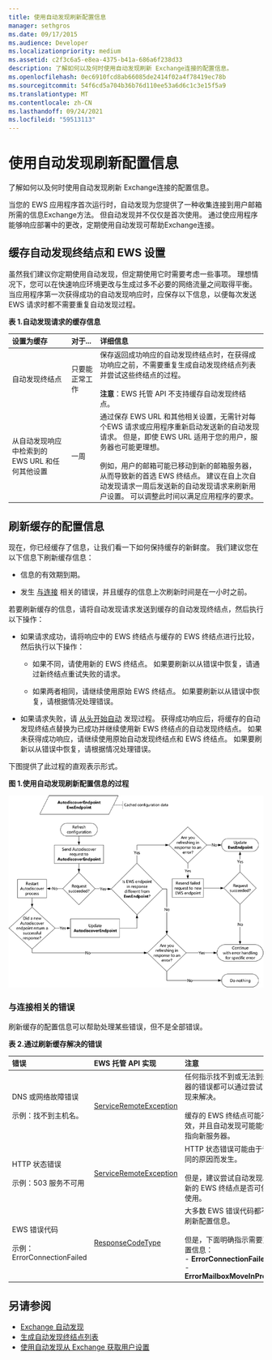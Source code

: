 ```yaml
---
title: 使用自动发现刷新配置信息
manager: sethgros
ms.date: 09/17/2015
ms.audience: Developer
ms.localizationpriority: medium
ms.assetid: c2f3c6a5-e8ea-4375-b41a-686a6f238d33
description: 了解如何以及何时使用自动发现刷新 Exchange连接的配置信息。
ms.openlocfilehash: 0ec6910fcd8ab66085de2414f02a4f78419ec78b
ms.sourcegitcommit: 54f6cd5a704b36b76d110ee53a6d6c1c3e15f5a9
ms.translationtype: MT
ms.contentlocale: zh-CN
ms.lasthandoff: 09/24/2021
ms.locfileid: "59513113"
---
```

# <a name="refresh-configuration-information-by-using-autodiscover"></a>使用自动发现刷新配置信息

了解如何以及何时使用自动发现刷新 Exchange连接的配置信息。
  
当您的 EWS 应用程序首次运行时，自动发现为您提供了一种收集连接到用户邮箱所需的信息Exchange方法。 但自动发现并不仅仅是首次使用。 通过使应用程序能够响应部署中的更改，定期使用自动发现可帮助Exchange连接。
  
## <a name="cache-autodiscover-endpoint-and-ews-settings"></a>缓存自动发现终结点和 EWS 设置
<a name="bk_CacheSettings"> </a>

虽然我们建议你定期使用自动发现，但定期使用它时需要考虑一些事项。 理想情况下，您可以在快速响应环境更改与生成过多不必要的网络流量之间取得平衡。 当应用程序第一次获得成功的自动发现响应时，应保存以下信息，以便每次发送 EWS 请求时都不需要重复自动发现过程。
  
**表 1.自动发现请求的缓存信息**

|**设置为缓存**|**对于...**|**详细信息**|
|:-----|:-----|:-----|
|自动发现终结点  <br/> |只要能正常工作  <br/> |保存返回成功响应的自动发现终结点时，在获得成功响应之前，不需要重复生成自动发现终结点列表[](how-to-generate-a-list-of-autodiscover-endpoints.md)并尝试这些终结点的过程。<br/><br/> **注意**：EWS 托管 API 不支持缓存自动发现终结点。           |
|从自动发现响应中检索到的 EWS URL 和任何其他设置  <br/> |一周  <br/> |通过保存 EWS URL 和其他相关设置，无需针对每个[](how-to-get-user-settings-from-exchange-by-using-autodiscover.md)EWS 请求或应用程序重新启动发送新的自动发现请求。 但是，即使 EWS URL 适用于您的用户，服务器也可能更理想。<br/><br/> 例如，用户的邮箱可能已移动到新的邮箱服务器，从而导致新的首选 EWS 终结点。 建议在自上次自动发现请求一周后发送新的自动发现请求来刷新用户设置。 可以调整此时间以满足应用程序的要求。  <br/> |
   
## <a name="refresh-cached-configuration-information"></a>刷新缓存的配置信息
<a name="bk_RefreshConfig"> </a>

现在，你已经缓存了信息，让我们看一下如何保持缓存的新鲜度。 我们建议您在以下信息下刷新缓存信息：
  
- 信息的有效期到期。
    
- 发生 [与连接](#bk_ConnectionErrors) 相关的错误，并且缓存的信息上次刷新时间是在一小时之前。
    
若要刷新缓存的信息，请将自动发现请求发送到缓存的自动发现终结点，然后执行以下操作：
  
- 如果请求成功，请将响应中的 EWS 终结点与缓存的 EWS 终结点进行比较，然后执行以下操作：
    
  - 如果不同，请使用新的 EWS 终结点。 如果要刷新以从错误中恢复，请通过新终结点重试失败的请求。
    
  - 如果两者相同，请继续使用原始 EWS 终结点。 如果要刷新以从错误中恢复，请根据情况处理错误。
    
- 如果请求失败，请 [从头开始自动](autodiscover-for-exchange.md) 发现过程。 获得成功响应后，将缓存的自动发现终结点替换为已成功并继续使用新 EWS 终结点的自动发现终结点。 如果未获得成功响应，请继续使用原始自动发现终结点和 EWS 终结点。 如果要刷新以从错误中恢复，请根据情况处理错误。 
    
下图提供了此过程的直观表示形式。
  
**图 1.使用自动发现刷新配置信息的过程**

![此示意图说明自动发现如何刷新配置信息。](media/Ex15_Autodiscover_Refresh_Flowchart.png)
  
### <a name="connection-related-errors"></a>与连接相关的错误
<a name="bk_ConnectionErrors"> </a>

刷新缓存的配置信息可以帮助处理某些错误，但不是全部错误。 
  
**表 2.通过刷新缓存解决的错误**

|**错误**|**EWS 托管 API 实现**|**注意**|
|:-----|:-----|:-----|
|DNS 或网络故障错误<br/><br/> 示例：找不到主机名。  <br/> |[ServiceRemoteException](https://docs.microsoft.com/dotnet/api/microsoft.exchange.webservices.data.serviceremoteexception?view=exchange-ews-api) <br/> |任何指示找不到或无法到达服务器的错误都可以通过尝试自动发现来解决。 <br/><br/> 缓存的 EWS 终结点可能不再有效，并且自动发现可能能够将您指向新服务器。  <br/> |
|HTTP 状态错误<br/><br/> 示例：503 服务不可用  <br/> |[ServiceRemoteException](https://docs.microsoft.com/dotnet/api/microsoft.exchange.webservices.data.serviceremoteexception?view=exchange-ews-api) <br/> |HTTP 状态错误可能由于许多不同的原因而发生。<br/><br/> 但是，建议尝试自动发现以查看新的 EWS 终结点是否可供用户使用。  <br/> |
|EWS 错误代码 <br/><br/> 示例：ErrorConnectionFailed <br/> |[ResponseCodeType](../web-service-reference/responsecode.md) <br/> | 大多数 EWS 错误代码都不需要刷新配置信息。<br/><br/> 但是，下面明确指示需要更新配置信息：<br/>- **ErrorConnectionFailed** <br/>- **ErrorMailboxMoveInProgress** <br/> |
   
## <a name="see-also"></a>另请参阅

- [Exchange 自动发现](autodiscover-for-exchange.md)  
- [生成自动发现终结点列表](how-to-generate-a-list-of-autodiscover-endpoints.md)   
- [使用自动发现从 Exchange 获取用户设置](how-to-get-user-settings-from-exchange-by-using-autodiscover.md)
    

